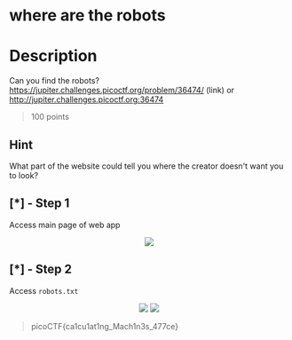 # where are the robots
# Description
Can you find the robots? https://jupiter.challenges.picoctf.org/problem/36474/ (link) or http://jupiter.challenges.picoctf.org:36474
> 100 points
## Hint
What part of the website could tell you where the creator doesn't want you to look?

## [*] - Step 1
Access main page of web app
<div align="center">
<img src='https://user-images.githubusercontent.com/83420725/177022132-7704e695-43ec-4611-944f-e09f57aa862f.png'>
</div>

## [*] - Step 2
Access `robots.txt`
<div align="center">
<img src='https://user-images.githubusercontent.com/83420725/177022155-bb56b91c-2bfd-41e7-b2f1-aa9ce548e306.png'>

<img src='https://user-images.githubusercontent.com/83420725/177022140-25889fd7-7cb9-47ee-ac1a-b49a485f526a.png'>
</div>


> picoCTF{ca1cu1at1ng_Mach1n3s_477ce}
